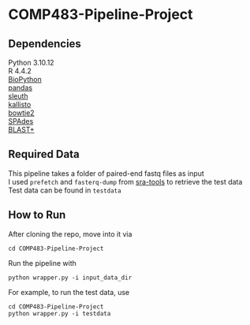 # COMP483-Pipeline-Project

## Dependencies
Python 3.10.12  
R 4.4.2  
[BioPython](https://biopython.org/wiki/Download)  
[pandas](https://pandas.pydata.org/docs/getting_started/install.html)  
[sleuth](https://pachterlab.github.io/sleuth/download)    
[kallisto](https://pachterlab.github.io/kallisto/download)  
[bowtie2](https://github.com/BenLangmead/bowtie2)  
[SPAdes](https://github.com/ablab/spades)  
[BLAST+](https://ftp.ncbi.nlm.nih.gov/blast/executables/blast+/LATEST/)  

## Required Data
This pipeline takes a folder of paired-end fastq files as input  
I used `prefetch` and `fasterq-dump` from [sra-tools](https://github.com/ncbi/sra-tools) to retrieve the test data  
Test data can be found in `testdata`   

## How to Run
After cloning the repo, move into it via
```
cd COMP483-Pipeline-Project
```
Run the pipeline with
```
python wrapper.py -i input_data_dir
```
For example, to run the test data, use
```
cd COMP483-Pipeline-Project
python wrapper.py -i testdata
```
